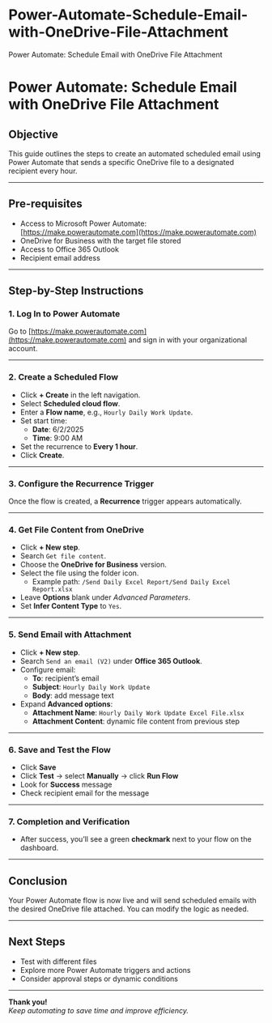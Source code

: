 # Power-Automate-Schedule-Email-with-OneDrive-File-Attachment
Power Automate: Schedule Email with OneDrive File Attachment

# Power Automate: Schedule Email with OneDrive File Attachment

## Objective
This guide outlines the steps to create an automated scheduled email using Power Automate that sends a specific OneDrive file to a designated recipient every hour.

---

## Pre-requisites
- Access to Microsoft Power Automate: [https://make.powerautomate.com](https://make.powerautomate.com)  
- OneDrive for Business with the target file stored  
- Access to Office 365 Outlook  
- Recipient email address  

---

## Step-by-Step Instructions

### 1. Log In to Power Automate
Go to [https://make.powerautomate.com](https://make.powerautomate.com) and sign in with your organizational account.

---

### 2. Create a Scheduled Flow
- Click **+ Create** in the left navigation.
- Select **Scheduled cloud flow**.
- Enter a **Flow name**, e.g., `Hourly Daily Work Update`.
- Set start time:
  - **Date**: 6/2/2025  
  - **Time**: 9:00 AM
- Set the recurrence to **Every 1 hour**.
- Click **Create**.

---

### 3. Configure the Recurrence Trigger
Once the flow is created, a **Recurrence** trigger appears automatically.

---

### 4. Get File Content from OneDrive
- Click **+ New step**.
- Search `Get file content`.
- Choose the **OneDrive for Business** version.
- Select the file using the folder icon.
  - Example path: `/Send Daily Excel Report/Send Daily Excel Report.xlsx`
- Leave **Options** blank under *Advanced Parameters*.
- Set **Infer Content Type** to `Yes`.

---

### 5. Send Email with Attachment
- Click **+ New step**.
- Search `Send an email (V2)` under **Office 365 Outlook**.
- Configure email:
  - **To**: recipient’s email
  - **Subject**: `Hourly Daily Work Update`
  - **Body**: add message text
- Expand **Advanced options**:
  - **Attachment Name**: `Hourly Daily Work Update Excel File.xlsx`
  - **Attachment Content**: dynamic file content from previous step

---

### 6. Save and Test the Flow
- Click **Save**
- Click **Test** → select **Manually** → click **Run Flow**
- Look for **Success** message
- Check recipient email for the message

---

### 7. Completion and Verification
- After success, you’ll see a green **checkmark** next to your flow on the dashboard.

---

## Conclusion
Your Power Automate flow is now live and will send scheduled emails with the desired OneDrive file attached. You can modify the logic as needed.

---

## Next Steps
- Test with different files
- Explore more Power Automate triggers and actions
- Consider approval steps or dynamic conditions

---

**Thank you!**  
*Keep automating to save time and improve efficiency.*
